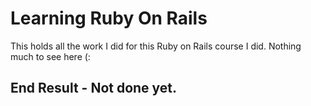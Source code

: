 # Learning Ruby On Rails

This holds all the work I did for this Ruby on Rails course I did. Nothing much to see here (:

## End Result - Not done yet.
